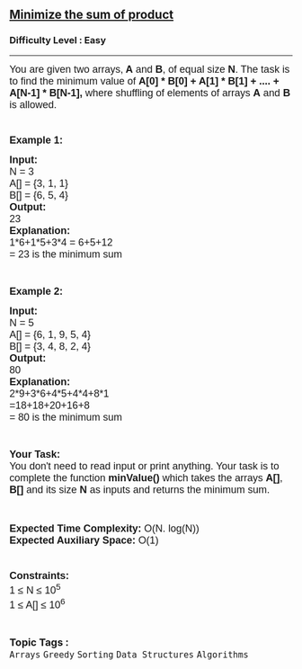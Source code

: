 <h2><a href="https://practice.geeksforgeeks.org/problems/minimize-the-sum-of-product1525/1?page=2&category[]=Sorting&sortBy=submissions">Minimize the sum of product</a></h2><h3>Difficulty Level : Easy</h3><hr><div class="problems_problem_content__Xm_eO"><p><span style="font-family:arial,helvetica,sans-serif"><span style="font-size:18px">You are given two arrays,<strong> A</strong> and <strong>B</strong>, of equal size <strong>N</strong>. The task is to find the minimum value of <strong>A[0] * B[0] + A[1] * B[1] + .... + A[N-1] * B[N-1],</strong> where shuffling of elements of arrays <strong>A</strong> and <strong>B</strong> is allowed.<br>
<br>
<br>
<strong>Example 1:</strong></span></span></p>

<pre><span style="font-family:arial,helvetica,sans-serif"><span style="font-size:18px"><strong>Input:</strong>
N = 3 
A[] = {3, 1, 1}
B[] = {6, 5, 4}
<strong>Output:</strong>
23 </span>
<span style="font-size:18px"><strong>Explanation:</strong></span>
<span style="font-size:18px">1*6+1*5+3*4 = 6+5+12
= 23 is the minimum sum</span></span></pre>

<p>&nbsp;</p>

<p><span style="font-family:arial,helvetica,sans-serif"><span style="font-size:18px"><strong>Example 2:</strong></span></span></p>

<pre><span style="font-family:arial,helvetica,sans-serif"><span style="font-size:18px"><strong>Input:</strong>
N = 5
A[] = {6, 1, 9, 5, 4}
B[] = {3, 4, 8, 2, 4}
<strong>Output:</strong>
80
<strong>Explanation:</strong></span><span style="font-size:18px">
2*9+3*6+4*5+4*4+8*1
=18+18+20+16+8
= 80 is the minimum sum</span></span></pre>

<p>&nbsp;</p>

<p><span style="font-family:arial,helvetica,sans-serif"><span style="font-size:18px"><strong>Your Task:&nbsp;&nbsp;</strong><br>
You don't need to read input or print anything. Your task is to complete the function&nbsp;<strong>minValue()</strong>&nbsp;which takes the arrays <strong>A[]</strong>, <strong>B[]</strong> and its size <strong>N</strong><strong> </strong>as inputs and returns the minimum sum.</span></span><br>
&nbsp;</p>

<p><br>
<span style="font-family:arial,helvetica,sans-serif"><span style="font-size:18px"><strong>Expected Time Complexity:</strong> O(N. log(N))<br>
<strong>Expected Auxiliary Space:</strong> O(1)<br>
<br>
<br>
<strong>Constraints:</strong><br>
1 ≤ N ≤ 10<sup>5</sup><br>
1 ≤ A[] ≤ 10<sup>6</sup></span></span></p>
</div><br><p><span style=font-size:18px><strong>Topic Tags : </strong><br><code>Arrays</code>&nbsp;<code>Greedy</code>&nbsp;<code>Sorting</code>&nbsp;<code>Data Structures</code>&nbsp;<code>Algorithms</code>&nbsp;